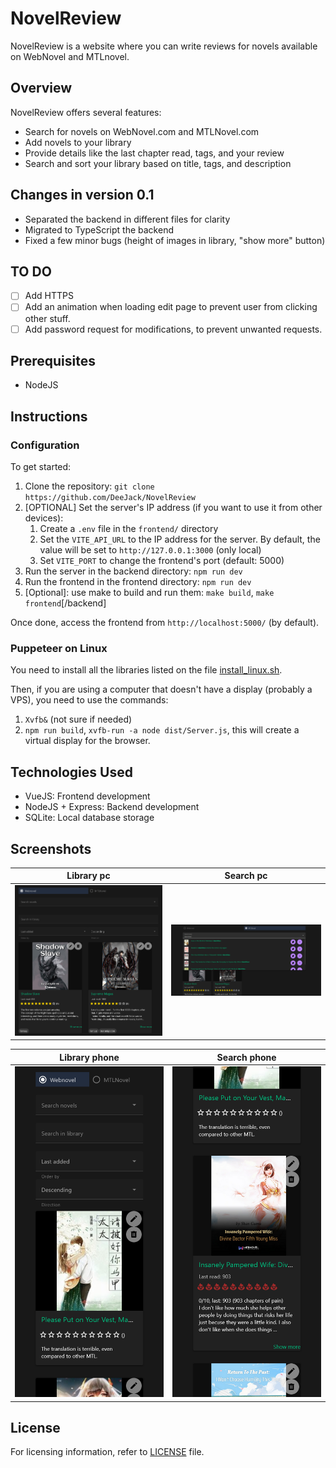 # NovelReview

NovelReview is a website where you can write reviews for novels available on WebNovel and MTLnovel.

## Overview

NovelReview offers several features:

- Search for novels on WebNovel.com and MTLNovel.com
- Add novels to your library
- Provide details like the last chapter read, tags, and your review
- Search and sort your library based on title, tags, and description

## Changes in version 0.1

- Separated the backend in different files for clarity
- Migrated to TypeScript the backend
- Fixed a few minor bugs (height of images in library, "show more" button)

## TO DO

- [ ] Add HTTPS
- [ ] Add an animation when loading edit page to prevent user from clicking other stuff.
- [ ] Add password request for modifications, to prevent unwanted requests.

## Prerequisites

- NodeJS

## Instructions

### Configuration

To get started:

1. Clone the repository: `git clone https://github.com/DeeJack/NovelReview`
2. [OPTIONAL] Set the server's IP address (if you want to use it from other devices):
   1. Create a `.env` file in the `frontend/` directory
   2. Set the `VITE_API_URL` to the IP address for the server. By default, the value will be set to `http://127.0.0.1:3000` (only local)
   3. Set `VITE_PORT` to change the frontend's port (default: 5000)
3. Run the server in the backend directory: `npm run dev`
4. Run the frontend in the frontend directory: `npm run dev`
5. [Optional]: use make to build and run them: `make build`, `make frontend`[/backend]

Once done, access the frontend from `http://localhost:5000/` (by default).

### Puppeteer on Linux

You need to install all the libraries listed on the file [install_linux.sh](install_linux.sh).

Then, if you are using a computer that doesn't have a display (probably a VPS), you need to use the commands:

1. `Xvfb&` (not sure if needed)
2. `npm run build`, `xvfb-run -a node dist/Server.js`, this will create a virtual display for the browser.

## Technologies Used

- VueJS: Frontend development
- NodeJS + Express: Backend development
- SQLite: Local database storage

## Screenshots

| Library pc                            | Search pc                            |
| ----------------------                | ----------------------               |
| ![Library](readme/images/library.png) | ![Search](readme/images/search.png) |

| Library phone                          | Search phone                        |
| ----------------------                 | ----------------------              |
| ![Library](readme/images/mobile.png)   | ![Search](readme/images/mobile2.png) |

## License

For licensing information, refer to [LICENSE](LICENSE) file.
